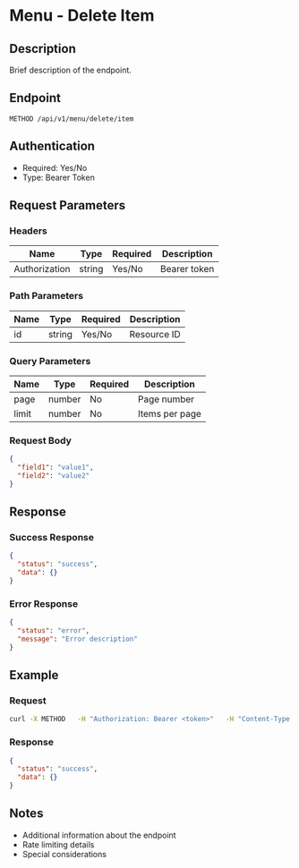 # Menu - Delete Item

## Description

Brief description of the endpoint.

## Endpoint

```
METHOD /api/v1/menu/delete/item
```

## Authentication

- Required: Yes/No
- Type: Bearer Token

## Request Parameters

### Headers

| Name | Type | Required | Description |
|------|------|----------|-------------|
| Authorization | string | Yes/No | Bearer token |

### Path Parameters

| Name | Type | Required | Description |
|------|------|----------|-------------|
| id | string | Yes/No | Resource ID |

### Query Parameters

| Name | Type | Required | Description |
|------|------|----------|-------------|
| page | number | No | Page number |
| limit | number | No | Items per page |

### Request Body

```json
{
  "field1": "value1",
  "field2": "value2"
}
```

## Response

### Success Response

```json
{
  "status": "success",
  "data": {}
}
```

### Error Response

```json
{
  "status": "error",
  "message": "Error description"
}
```

## Example

### Request

```bash
curl -X METHOD   -H "Authorization: Bearer <token>"   -H "Content-Type: application/json"   -d '{"field":"value"}'   http://localhost:3000/api/v1/menu/delete/item
```

### Response

```json
{
  "status": "success",
  "data": {}
}
```

## Notes

- Additional information about the endpoint
- Rate limiting details
- Special considerations
